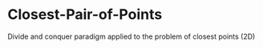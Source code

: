 # Closest-Pair-of-Points
 Divide and conquer paradigm applied to the problem of closest points (2D)
